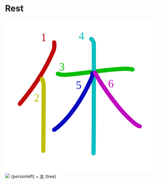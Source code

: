 # Rest
![4f11](../kanji-colorize/4f11.svg)
[![](http://www.kanjidamage.com/assets/radsmall/man-d0fa8d3e87b0dcd06a7777a6693f057bfe7d041f88edfa20c6663c61cf324435.jpg)](http://www.kanjidamage.com/kanji/61-person-%E4%BA%BA) (personleft) +  [木](木.md) (tree)